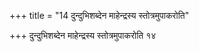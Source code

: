 +++
title = "14 दुन्दुभिशब्देन माहेन्द्रस्य स्तोत्रमुपाकरोति"

+++
दुन्दुभिशब्देन माहेन्द्रस्य स्तोत्रमुपाकरोति १४